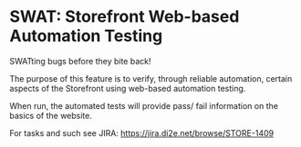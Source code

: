 SWAT: Storefront Web-based Automation Testing 
============

SWATting bugs before they bite back!

The purpose of this feature is to verify, through reliable automation, certain aspects of the Storefront
 using web-based automation testing.  
 
When run, the automated tests will provide pass/ fail information on the basics of the website.

For tasks and such see JIRA:
https://jira.di2e.net/browse/STORE-1409
